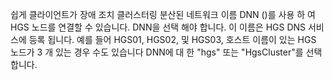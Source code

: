 쉽게 클라이언트가 장애 조치 클러스터링 분산된 네트워크 이름 DNN ()를 사용 하 여 HGS 노드를 연결할 수 있습니다. DNN을 선택 해야 합니다. 이 이름은 HGS DNS 서비스에 등록 됩니다. 예를 들어 HGS01, HGS02, 및 HGS03, 호스트 이름이 있는 HGS 노드가 3 개 있는 경우 수도 있습니다 DNN에 대 한 "hgs" 또는 "HgsCluster"를 선택 합니다. 


<!-- Appears in guarded-fabric-initialize-hgs-ad-mode-default.md and guarded-fabric-initialize-hgs-tpm-mode-default.md
-->
